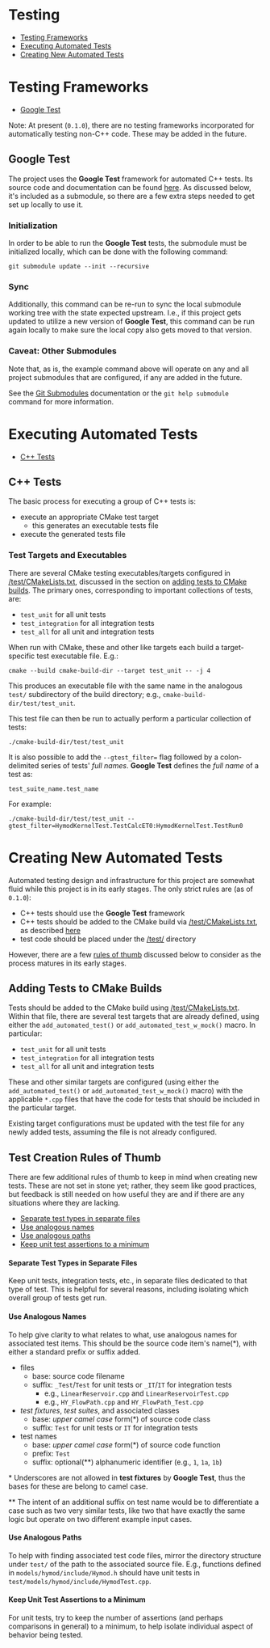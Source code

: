 # Testing

- [Testing Frameworks](#testing-frameworks)
- [Executing Automated Tests](#executing-automated-tests)
- [Creating New Automated Tests](#creating-new-automated-tests)

# Testing Frameworks

- [Google Test](#google-test)

Note: At present (`0.1.0`), there are no testing frameworks incorporated for automatically testing non-C++ code.  These may be added in the future.

## **Google Test** 

The project uses the **Google Test** framework for automated C++ tests.  Its source code and documentation can be found [here](https://github.com/google/googletest).  As discussed below, it's included as a submodule, so there are a few extra steps needed to get set up locally to use it.

### Initialization

In order to be able to run the **Google Test** tests, the submodule must be initialized locally, which can be done with the following command:

    git submodule update --init --recursive

### Sync

Additionally, this command can be re-run to sync the local submodule working tree with the state expected upstream.  I.e., if this project gets updated to utilize a new version of **Google Test**, this command can be run again locally to make sure the local copy also gets moved to that version.

### Caveat: Other Submodules

Note that, as is, the example command above will operate on any and all project submodules that are configured, if any are added in the future.  

See the [Git Submodules](https://git-scm.com/book/en/v2/Git-Tools-Submodules) documentation or the `git help submodule` command for more information.

# Executing Automated Tests

- [C++ Tests](#c-tests)

## C++ Tests

The basic process for executing a group of C++ tests is:

- execute an appropriate CMake test target 
    - this generates an executable tests file
- execute the generated tests file

### Test Targets and Executables

There are several CMake testing executables/targets configured in [/test/CMakeLists.txt](./CMakeLists.txt), discussed in the section on [adding tests to CMake builds](#adding-tests-to-cmake-builds).  The primary ones, corresponding to important collections of tests, are:

* `test_unit` for all unit tests
* `test_integration` for all integration tests
* `test_all` for all unit and integration tests

When run with CMake, these and other like targets each build a target-specific test executable file.  E.g.:

    cmake --build cmake-build-dir --target test_unit -- -j 4
    
This produces an executable file with the same name in the analogous `test/` subdirectory of the build directory; e.g., `cmake-build-dir/test/test_unit`.

This test file can then be run to actually perform a particular collection of tests:

    ./cmake-build-dir/test/test_unit
    
It is also possible to add the `--gtest_filter=` flag followed by a colon-delimited series of tests' *full names*.  **Google Test** defines the *full name* of a test as:

    test_suite_name.test_name
    
For example:

    ./cmake-build-dir/test/test_unit --gtest_filter=HymodKernelTest.TestCalcET0:HymodKernelTest.TestRun0
        
# Creating New Automated Tests

Automated testing design and infrastructure for this project are somewhat fluid while this project is in its early stages.  The only strict rules are (as of  `0.1.0`):

- C++ tests should use the **Google Test** framework
- C++ tests should be added to the CMake build via [/test/CMakeLists.txt](./CMakeLists.txt), as described [here](#adding-tests-to-cmake-builds)
- test code should be placed under the [/test/](../test) directory

However, there are a few [rules of thumb](#test-creation-rules-of-thumb) discussed below to consider as the process matures in its early stages.

## Adding Tests to CMake Builds

Tests should be added to the CMake build using [/test/CMakeLists.txt](./CMakeLists.txt).  Within that file, there are several test targets that are already defined, using either the `add_automated_test()` or `add_automated_test_w_mock()` macro.  In particular:

* `test_unit` for all unit tests
* `test_integration` for all integration tests
* `test_all` for all unit and integration tests

These and other similar targets are configured (using either the `add_automated_test()` or `add_automated_test_w_mock()` macro) with the applicable `*.cpp` files that have the code for tests that should be included in the particular target.  

Existing target configurations must be updated with the test file for any newly added tests, assuming the file is not already configured.  

## Test Creation Rules of Thumb

There are few additional rules of thumb to keep in mind when creating new tests.  These are not set in stone yet; rather, they seem like good practices, but feedback is still needed on how useful they are and if there are any situations where they are lacking.

* [Separate test types in separate files](#separate-test-types-in-separate-files)
* [Use analogous names](#use-analogous-names)
* [Use analogous paths](#use-analogous-paths)
* [Keep unit test assertions to a minimum](#keep-unit-test-assertions-to-a-minimum)

#### Separate Test Types in Separate Files

Keep unit tests, integration tests, etc., in separate files dedicated to that type of test.  This is helpful for several reasons, including isolating which overall group of tests get run.

#### Use Analogous Names

To help give clarity to what relates to what, use analogous names for associated test items.  This should be the source code item's name(\*), with either a standard prefix or suffix added.

- files
    - base: source code filename
    - suffix: `_Test`/`Test` for unit tests or `_IT`/`IT` for integration tests
        - e.g., `LinearReservoir.cpp` and `LinearReservoirTest.cpp`
        - e.g., `HY_FlowPath.cpp` and `HY_FlowPath_Test.cpp`
- *test fixtures*, *test suites*, and associated classes
    - base: *upper camel case* form(\*) of source code class
    - suffix: `Test` for unit tests or `IT` for integration tests
- test names
    - base: *upper camel case* form(\*) of source code function
    - prefix: `Test`
    - suffix: optional(\*\*) alphanumeric identifier (e.g., `1`, `1a`, `1b`)

\* Underscores are not allowed in **test fixtures** by **Google Test**, thus the bases for these are belong to camel case.

\*\* The intent of an additional suffix on test name would be to differentiate a case such as two very similar tests, like two that have exactly the same logic but operate on two different example input cases.

#### Use Analogous Paths

To help with finding associated test code files, mirror the directory structure under `test/` of the path to the associated source file.  E.g., functions defined in `models/hymod/include/Hymod.h` should have unit tests in `test/models/hymod/include/HymodTest.cpp`.

#### Keep Unit Test Assertions to a Minimum

For unit tests, try to keep the number of assertions (and perhaps comparisons in general) to a minimum, to help isolate individual aspect of behavior being tested. 
